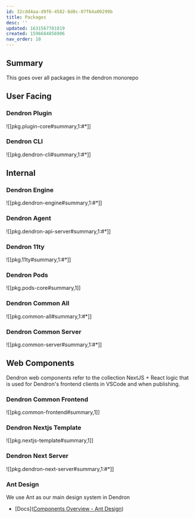 ```yaml
---
id: 32cdd4aa-d9f6-4582-8d0c-07f64a00299b
title: Packages
desc: ''
updated: 1631567781819
created: 1596684856906
nav_order: 10
---
```

## Summary

This goes over all packages in the dendron monorepo

## User Facing

### Dendron Plugin
![[pkg.plugin-core#summary,1:#*]]

### Dendron CLI
![[pkg.dendron-cli#summary,1:#*]]

## Internal

### Dendron Engine
![[pkg.dendron-engine#summary,1:#*]]

### Dendron Agent
![[pkg.dendron-api-server#summary,1:#*]]

### Dendron 11ty
![[pkg.11ty#summary,1:#*]]

### Dendron Pods
![[pkg.pods-core#summary,1]]

### Dendron Common All
![[pkg.common-all#summary,1:#*]]

### Dendron Common Server
![[pkg.common-server#summary,1:#*]]

## Web Components
Dendron web components refer to the collection NextJS + React logic that is used for Dendron's frontend clients in VSCode and when publishing. 

### Dendron Common Frontend
![[pkg.common-frontend#summary,1]]

### Dendron Nextjs Template
![[pkg.nextjs-template#summary,1]]

### Dendron Next Server
![[pkg.dendron-next-server#summary,1:#*]]

### Ant Design

We use Ant as our main design system in Dendron

- [Docs]([Components Overview - Ant Design](https://ant.design/components/overview/))



<!-- ## Thematic
Some Logic is split across multiple packages. The following splits out logic by theme instead of physical package

### Markdown
![[pkg.dendron-markdown#summary,1:#*]] -->

